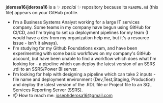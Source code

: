 


**jderosa16/jderosa16** is a ✨ _special_ ✨ repository because its `README.md` (this file) appears on your GitHub profile.

- I’m a Business Systems Analyst working for a large IT services company.  Some teams in my company have begun using GitHub for CI/CD, and I'm trying to set up deployment pipelines for my team (I would have a dev from my organization help me, but it's a resource issue - isn't it always).  
- I'm studying for my Github Foundations exam, and have been experimenting with some basic workflows on my company's GitHub account, but have been unable to find a workflow which does what I'm looking for - a pipeline which can deploy the latest version of an SSRS .rdl to an SSRS/Power BI server.
- I’m looking for help with designing a pipeline which can take 2 inputs - file name and deployment environment (Dev,Test,Staging, Production) and deploy the latest version of the .RDL file or Project file to an SQL Services Reporting Server (SSRS). 
- 📫 How to reach me: josephderosa16@gmail.com

